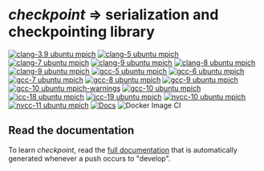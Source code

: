 # *checkpoint* => serialization and checkpointing library

[![clang-3.9 ubuntu mpich](https://github.com/DARMA-tasking/checkpoint/actions/workflows/dockerimage-clang-3.9-ubuntu-mpich.yml/badge.svg)](https://github.com/DARMA-tasking/checkpoint/actions/workflows/dockerimage-clang-3.9-ubuntu-mpich.yml)
[![clang-5 ubuntu mpich](https://github.com/DARMA-tasking/checkpoint/actions/workflows/dockerimage-clang-5.0-ubuntu-mpich.yml/badge.svg)](https://github.com/DARMA-tasking/checkpoint/actions/workflows/dockerimage-clang-5.0-ubuntu-mpich.yml)
[![clang-7 ubuntu mpich](https://github.com/DARMA-tasking/checkpoint/actions/workflows/dockerimage-clang-6.0-ubuntu-mpich.yml/badge.svg)](https://github.com/DARMA-tasking/checkpoint/actions/workflows/dockerimage-clang-6.0-ubuntu-mpich.yml)
[![clang-9 ubuntu mpich](https://github.com/DARMA-tasking/checkpoint/actions/workflows/dockerimage-clang-7-ubuntu-mpich.yml/badge.svg)](https://github.com/DARMA-tasking/checkpoint/actions/workflows/dockerimage-clang-7-ubuntu-mpich.yml)
[![clang-8 ubuntu mpich](https://github.com/DARMA-tasking/checkpoint/actions/workflows/dockerimage-clang-8-ubuntu-mpich.yml/badge.svg)](https://github.com/DARMA-tasking/checkpoint/actions/workflows/dockerimage-clang-8-ubuntu-mpich.yml)
[![clang-9 ubuntu mpich](https://github.com/DARMA-tasking/checkpoint/actions/workflows/dockerimage-clang-9-ubuntu-mpich.yml/badge.svg)](https://github.com/DARMA-tasking/checkpoint/actions/workflows/dockerimage-clang-9-ubuntu-mpich.yml)
[![gcc-5 ubuntu mpich](https://github.com/DARMA-tasking/checkpoint/actions/workflows/dockerimage-gcc-5-ubuntu-mpich.yml/badge.svg)](https://github.com/DARMA-tasking/checkpoint/actions/workflows/dockerimage-gcc-5-ubuntu-mpich.yml)
[![gcc-6 ubuntu mpich](https://github.com/DARMA-tasking/checkpoint/actions/workflows/dockerimage-gcc-6-ubuntu-mpich.yml/badge.svg)](https://github.com/DARMA-tasking/checkpoint/actions/workflows/dockerimage-gcc-6-ubuntu-mpich.yml)
[![gcc-7 ubuntu mpich](https://github.com/DARMA-tasking/checkpoint/actions/workflows/dockerimage-gcc-7-ubuntu-mpich.yml/badge.svg)](https://github.com/DARMA-tasking/checkpoint/actions/workflows/dockerimage-gcc-7-ubuntu-mpich.yml)
[![gcc-8 ubuntu mpich](https://github.com/DARMA-tasking/checkpoint/actions/workflows/dockerimage-gcc-8-ubuntu-mpich.yml/badge.svg)](https://github.com/DARMA-tasking/checkpoint/actions/workflows/dockerimage-gcc-8-ubuntu-mpich.yml)
[![gcc-9 ubuntu mpich](https://github.com/DARMA-tasking/checkpoint/actions/workflows/dockerimage-gcc-9-ubuntu-mpich.yml/badge.svg)](https://github.com/DARMA-tasking/checkpoint/actions/workflows/dockerimage-gcc-9-ubuntu-mpich.yml)
[![gcc-10 ubuntu mpich-warnings](https://github.com/DARMA-tasking/checkpoint/actions/workflows/dockerimage-gcc-10-ubuntu-mpich-warnings.yml/badge.svg)](https://github.com/DARMA-tasking/checkpoint/actions/workflows/dockerimage-gcc-10-ubuntu-mpich-warnings.yml)
[![gcc-10 ubuntu mpich](https://github.com/DARMA-tasking/checkpoint/actions/workflows/dockerimage-gcc-10-ubuntu-mpich.yml/badge.svg)](https://github.com/DARMA-tasking/checkpoint/actions/workflows/dockerimage-gcc-10-ubuntu-mpich.yml)
[![icc-18 ubuntu mpich](https://github.com/DARMA-tasking/checkpoint/actions/workflows/dockerimage-icc-18-ubuntu-mpich.yml/badge.svg)](https://github.com/DARMA-tasking/checkpoint/actions/workflows/dockerimage-icc-18-ubuntu-mpich.yml)
[![icc-19 ubuntu mpich](https://github.com/DARMA-tasking/checkpoint/actions/workflows/dockerimage-icc-19-ubuntu-mpich.yml/badge.svg)](https://github.com/DARMA-tasking/checkpoint/actions/workflows/dockerimage-icc-19-ubuntu-mpich.yml)
[![nvcc-10 ubuntu mpich](https://github.com/DARMA-tasking/checkpoint/actions/workflows/dockerimage-nvcc-10-ubuntu-mpich.yml/badge.svg)](https://github.com/DARMA-tasking/checkpoint/actions/workflows/dockerimage-nvcc-10-ubuntu-mpich.yml)
[![nvcc-11 ubuntu mpich](https://github.com/DARMA-tasking/checkpoint/actions/workflows/dockerimage-nvcc-11-ubuntu-mpich.yml/badge.svg)](https://github.com/DARMA-tasking/checkpoint/actions/workflows/dockerimage-nvcc-11-ubuntu-mpich.yml)
[![Docs](https://github.com/DARMA-tasking/checkpoint/actions/workflows/build-docs.yml/badge.svg)](https://github.com/DARMA-tasking/checkpoint/actions/workflows/build-docs.yml)
![Docker Image CI](https://github.com/DARMA-tasking/checkpoint/workflows/Docker%20Image%20CI/badge.svg)

## Read the documentation

To learn *checkpoint*, read the [full
documentation](https://darma-tasking.github.io/checkpoint_docs/html/index.html)
that is automatically generated whenever a push occurs to "develop".
